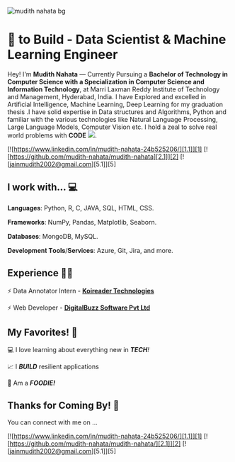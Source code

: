 <!--Credits for template: https://github.com/ombharatiya -->

![mudith nahata bg](https://github.com/mudith-nahata/mudith-nahata/assets/96544398/86dbf1c0-cd0b-401c-9ea2-835a69eafbef)


<!-- links to social media icons -->
<!-- no need to change these -->

<!-- icons  -->

[1.1]: https://img.icons8.com/color/48/000000/linkedin.png
[2.1]: https://img.icons8.com/windows/48/000000/github.png


<!-- links to my social media accounts -->

[1]: https://www.linkedin.com/in/hardiknahata
[2]: https://www.github.com/hardiknahata

<!-- section - intro -->
<!--#### **SDE** @ **HashedIn | Microsoft | ISRO** -->

# :blue_heart: to Build - Data Scientist & Machine Learning Engineer


Hey! I'm **Mudith Nahata** — Currently Pursuing a **Bachelor of Technology in Computer Science with a Specialization in Computer Science and Information Technology**, at Marri Laxman Reddy Institute of Technology and Management, Hyderabad, India. I have Explored and excelled in Artificial Intelligence, Machine Learning, Deep Learning for my graduation thesis .I have solid expertise in Data structures and Algorithms, Python and familiar with the various technologies like Natural Language Processing, Large Language Models, Computer Vision etc. I hold a zeal to solve real world problems with **CODE** ![](https://img.icons8.com/ios-filled/15/000000/code.png).

<!-- section - intro -->

<!-- section - social media icons -->

[![https://www.linkedin.com/in/mudith-nahata-24b525206/][1.1]][1]
[![https://github.com/mudith-nahata/mudith-nahata][2.1]][2]
[![jainmudith2002@gmail.com][5.1]][5]

<!-- section - social media icons -->



<!-- section - skills -->

## I work with... 💻

𝐋𝐚𝐧𝐠𝐮𝐚𝐠𝐞𝐬: Python, R, C, JAVA, SQL, HTML, CSS.  

𝐅𝐫𝐚𝐦𝐞𝐰𝐨𝐫𝐤𝐬: NumPy, Pandas, Matplotlib, Seaborn.  

𝐃𝐚𝐭𝐚𝐛𝐚𝐬𝐞𝐬: MongoDB, MySQL.  

𝐃𝐞𝐯𝐞𝐥𝐨𝐩𝐦𝐞𝐧𝐭 𝐓𝐨𝐨𝐥𝐬/𝐒𝐞𝐫𝐯𝐢𝐜𝐞𝐬: Azure, Git, Jira, and more.  


<!-- Python . C++ . C . SQL . HTML . CSS . BOOTSTRAP

Pytorch . Keras . Tensorflow . Computer Vision . Natural Language Processing . Deep Learning

Amazon Web Services (AWS) . Google Cloud Compute (GCP) . Microsoft Azure
 -->
<!-- section - skills -->

<!-- section - job details -->

## Experience 👨‍💻

⚡️ Data Annotator Intern - [**Koireader Technologies**](https://koireader.com)

⚡️ Web Developer - [**DigitalBuzz Software Pvt Ltd**](https://www.digitalbuzztech.com/)



<!-- section - job details -->


<!-- section - interests -->

## My Favorites! 💜

💻 I love learning about everything new in _**TECH**!_

📈 I _**BUILD**_ resilient applications

🍕 Am a _**FOODIE!**_

<!-- section - interests -->

## Thanks for Coming By! 🙏

You can connect with me on ...

<!-- section - social media icons -->

[![https://www.linkedin.com/in/mudith-nahata-24b525206/][1.1]][1]
[![https://github.com/mudith-nahata/mudith-nahata/][2.1]][2]
[![jainmudith2002@gmail.com][5.1]][5]

<!-- section - social media icons -->

<p align='center'>
 <p/>

